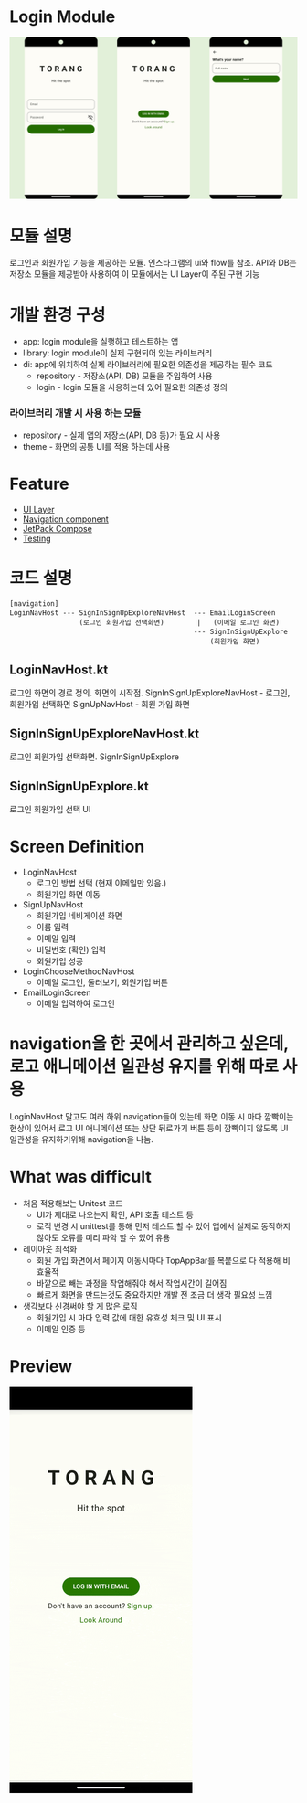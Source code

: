 # Login Module

<img src="screenshots/screen.jpg" alt=""/>

# 모듈 설명

로그인과 회원가입 기능을 제공하는 모듈.
인스타그램의 ui와 flow를 참조.
API와 DB는 저장소 모듈을 제공받아 사용하여
이 모듈에서는 UI Layer이 주된 구현 기능

# 개발 환경 구성

- app: login module을 실행하고 테스트하는 앱
- library: login module이 실제 구현되어 있는 라이브러리
- di: app에 위치하여 실제 라이브러리에 필요한 의존성을 제공하는 필수 코드
    - repository - 저장소(API, DB) 모듈을 주입하여 사용
    - login - login 모듈을 사용하는데 있어 필요한 의존성 정의

### 라이브러리 개발 시 사용 하는 모듈

- repository - 실제 앱의 저장소(API, DB 등)가 필요 시 사용
- theme - 화면의 공통 UI를 적용 하는데 사용

# Feature

- [UI Layer](Documents/ui_layer/UiLayerImplements.md)
- [Navigation component](Documents/navigation/1_0Navigation.md)
- [JetPack Compose](Documents/jetpack_compose/JetpackCompose.md)
- [Testing](./Documents/Testing.md)

# 코드 설명

```
[navigation]
LoginNavHost --- SignInSignUpExploreNavHost  --- EmailLoginScreen
                 (로그인 회원가입 선택화면)        |   (이메일 로그인 화면)
                                             --- SignInSignUpExplore
                                                 (회원가입 화면)
```

## LoginNavHost.kt

로그인 화면의 경로 정의. 화면의 시작점.
SignInSignUpExploreNavHost - 로그인, 회원가입 선택화면
SignUpNavHost - 회원 가입 화면

## SignInSignUpExploreNavHost.kt

로그인 회원가입 선택화면.
SignInSignUpExplore

## SignInSignUpExplore.kt

로그인 회원가입 선택 UI

# Screen Definition

- LoginNavHost
    - 로그인 방법 선택 (현재 이메일만 있음.)
    - 회원가입 화면 이동
- SignUpNavHost
    - 회원가입 네비게이션 화면
    - 이름 입력
    - 이메일 입력
    - 비밀번호 (확인) 입력
    - 회원가입 성공
- LoginChooseMethodNavHost
    - 이메일 로그인, 둘러보기, 회원가입 버튼
- EmailLoginScreen
    - 이메일 입력하여 로그인

# navigation을 한 곳에서 관리하고 싶은데, 로고 애니메이션 일관성 유지를 위해 따로 사용

LoginNavHost 말고도 여러 하위 navigation들이 있는데 화면 이동 시 마다 깜빡이는 현상이 있어서
로고 UI 애니메이션 또는 상단 뒤로가기 버튼 등이 깜빡이지 않도록 UI 일관성을 유지하기위해
navigation을 나눔.

# What was difficult

- 처음 적용해보는 Unitest 코드
    - UI가 제대로 나오는지 확인, API 호출 테스트 등
    - 로직 변경 시 unittest를 통해 먼저 테스트 할 수 있어 앱에서 실제로 동작하지 않아도 오류를 미리 파악 할 수 있어 유용
- 레이아웃 최적화
    - 회원 가입 화면에서 페이지 이동시마다 TopAppBar를 복붙으로 다 적용해 비효율적
    - 바깥으로 빼는 과정을 작업해줘야 해서 작업시간이 길어짐
    - 빠르게 화면을 만드는것도 중요하지만 개발 전 조금 더 생각 필요성 느낌
- 생각보다 신경써야 할 게 많은 로직
    - 회원가입 시 마다 입력 값에 대한 유효성 체크 및 UI 표시
    - 이메일 인증 등

# Preview

<img src="screenshots/preview.gif" alt=""/>
